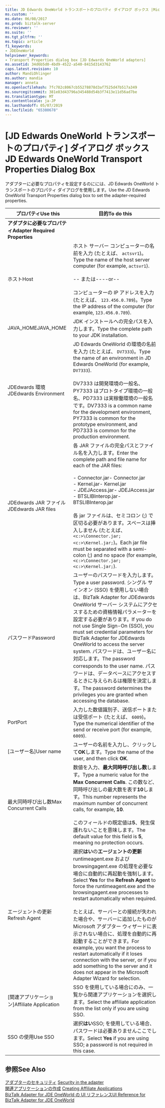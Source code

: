 ```yaml
---
title: JD Edwards OneWorld トランスポートのプロパティ ダイアログ ボックス |Microsoft Docs
ms.custom: ''
ms.date: 06/08/2017
ms.prod: biztalk-server
ms.reviewer: ''
ms.suite: ''
ms.tgt_pltfrm: ''
ms.topic: article
f1_keywords:
- JDEOneWorld
helpviewer_keywords:
- Transport Properties dialog box [JD Edwards OneWorld adapters]
ms.assetid: 34d6b5d0-4bd9-4522-a540-8415d3143762
caps.latest.revision: 10
author: MandiOhlinger
ms.author: mandia
manager: anneta
ms.openlocfilehash: 7fc782c8067cb55278878d3af7525d47b517a349
ms.sourcegitcommit: 381e83d43796a345488d54b3f7413e11d56ad7be
ms.translationtype: MT
ms.contentlocale: ja-JP
ms.lasthandoff: 05/07/2019
ms.locfileid: "65380678"
---
```

# <a name="jd-edwards-oneworld-transport-properties-dialog-box"></a><span data-ttu-id="222cf-102">[JD Edwards OneWorld トランスポートのプロパティ] ダイアログ ボックス</span><span class="sxs-lookup"><span data-stu-id="222cf-102">JD Edwards OneWorld Transport Properties Dialog Box</span></span>
<span data-ttu-id="222cf-103">アダプターに必要なプロパティを設定するのにには、JD Edwards OneWorld トランスポートのプロパティ ダイアログを使用します。</span><span class="sxs-lookup"><span data-stu-id="222cf-103">Use the JD Edwards OneWorld Transport Properties dialog box to set the adapter-required properties.</span></span>  
  
|<span data-ttu-id="222cf-104">プロパティ</span><span class="sxs-lookup"><span data-stu-id="222cf-104">Use this</span></span>|<span data-ttu-id="222cf-105">目的</span><span class="sxs-lookup"><span data-stu-id="222cf-105">To do this</span></span>|  
|--------------|----------------|  
|<span data-ttu-id="222cf-106">**アダプタに必要なプロパティ**</span><span class="sxs-lookup"><span data-stu-id="222cf-106">**Adapter Required Properties**</span></span>||  
|<span data-ttu-id="222cf-107">ホスト</span><span class="sxs-lookup"><span data-stu-id="222cf-107">Host</span></span>|<span data-ttu-id="222cf-108">ホスト サーバー コンピューターの名前を入力 (たとえば、 `actsvr1`)。</span><span class="sxs-lookup"><span data-stu-id="222cf-108">Type the name of the host server computer (for example, `actsvr1`).</span></span><br /><br /> <span data-ttu-id="222cf-109">-- または--</span><span class="sxs-lookup"><span data-stu-id="222cf-109">--or--</span></span><br /><br /> <span data-ttu-id="222cf-110">コンピューターの IP アドレスを入力 (たとえば、 `123.456.0.789`)。</span><span class="sxs-lookup"><span data-stu-id="222cf-110">Type the IP address of the computer (for example, `123.456.0.789`).</span></span>|  
|<span data-ttu-id="222cf-111">JAVA_HOME</span><span class="sxs-lookup"><span data-stu-id="222cf-111">JAVA_HOME</span></span>|<span data-ttu-id="222cf-112">JDK インストールへの完全パスを入力します。</span><span class="sxs-lookup"><span data-stu-id="222cf-112">Type the complete path to your JDK installation.</span></span>|  
|<span data-ttu-id="222cf-113">JDEdwards 環境</span><span class="sxs-lookup"><span data-stu-id="222cf-113">JDEdwards Environment</span></span>|<span data-ttu-id="222cf-114">JD Edwards OneWorld の環境の名前を入力 (たとえば、 `DV7333`)。</span><span class="sxs-lookup"><span data-stu-id="222cf-114">Type the name of an environment in JD Edwards OneWorld (for example, `DV7333`).</span></span><br /><br /> <span data-ttu-id="222cf-115">DV7333 は開発環境の一般名、PY7333 はプロトタイプ環境の一般名、PD7333 は実稼働環境の一般名です。</span><span class="sxs-lookup"><span data-stu-id="222cf-115">DV7333 is a common name for the development environment, PY7333 is common for the prototype environment, and PD7333 is common for the production environment.</span></span>|  
|<span data-ttu-id="222cf-116">JDEdwards JAR ファイル</span><span class="sxs-lookup"><span data-stu-id="222cf-116">JDEdwards JAR files</span></span>|<span data-ttu-id="222cf-117">各 JAR ファイルの完全パスとファイル名を入力します。</span><span class="sxs-lookup"><span data-stu-id="222cf-117">Enter the complete path and file name for each of the JAR files:</span></span><br /><br /> <span data-ttu-id="222cf-118">-   Connector.jar</span><span class="sxs-lookup"><span data-stu-id="222cf-118">-   Connector.jar</span></span><br /><span data-ttu-id="222cf-119">-   Kernel.jar</span><span class="sxs-lookup"><span data-stu-id="222cf-119">-   Kernel.jar</span></span><br /><span data-ttu-id="222cf-120">-   JDEJAccess.jar</span><span class="sxs-lookup"><span data-stu-id="222cf-120">-   JDEJAccess.jar</span></span><br /><span data-ttu-id="222cf-121">-   BTSLIBInterop.jar</span><span class="sxs-lookup"><span data-stu-id="222cf-121">-   BTSLIBInterop.jar</span></span><br /><br /> <span data-ttu-id="222cf-122">各 jar ファイルは、セミコロン (;) で区切る必要があります。スペースは挿入しません (たとえば、 `<c:>\Connector.jar;<c:>\Kernel.jar;`)。</span><span class="sxs-lookup"><span data-stu-id="222cf-122">Each jar file must be separated with a semi-colon (;) and no space (for example, `<c:>\Connector.jar;<c:>\Kernel.jar;`).</span></span>|  
|<span data-ttu-id="222cf-123">パスワード</span><span class="sxs-lookup"><span data-stu-id="222cf-123">Password</span></span>|<span data-ttu-id="222cf-124">ユーザーのパスワードを入力します。</span><span class="sxs-lookup"><span data-stu-id="222cf-124">Type a user password.</span></span> <span data-ttu-id="222cf-125">シングル サインオン (SSO) を使用しない場合は、BizTalk Adapter for JDEdwards OneWorld サーバー システムにアクセスするための資格情報パラメーターを設定する必要があります。</span><span class="sxs-lookup"><span data-stu-id="222cf-125">If you do not use Single Sign-On (SSO), you must set credential parameters for BizTalk Adapter for JDEdwards OneWorld to access the server system.</span></span> <span data-ttu-id="222cf-126">パスワードは、ユーザー名に対応します。</span><span class="sxs-lookup"><span data-stu-id="222cf-126">The password corresponds to the user name.</span></span> <span data-ttu-id="222cf-127">パスワードは、データベースにアクセスするときに与えられるは権限を決定します。</span><span class="sxs-lookup"><span data-stu-id="222cf-127">The password determines the privileges you are granted when accessing the database.</span></span>|  
|<span data-ttu-id="222cf-128">Port</span><span class="sxs-lookup"><span data-stu-id="222cf-128">Port</span></span>|<span data-ttu-id="222cf-129">入力した数値識別子、送信ポートまたは受信ポート (たとえば、 `6009`)。</span><span class="sxs-lookup"><span data-stu-id="222cf-129">Type the numerical identifier of the send or receive port (for example, `6009`).</span></span>|  
|<span data-ttu-id="222cf-130">[ユーザー名]</span><span class="sxs-lookup"><span data-stu-id="222cf-130">User name</span></span>|<span data-ttu-id="222cf-131">ユーザーの名前を入力し、クリックして**OK**します。</span><span class="sxs-lookup"><span data-stu-id="222cf-131">Type the name of the user, and then click **OK**.</span></span>|  
|<span data-ttu-id="222cf-132">最大同時呼び出し数</span><span class="sxs-lookup"><span data-stu-id="222cf-132">Max Concurrent Calls</span></span>|<span data-ttu-id="222cf-133">数値を入力、**最大同時呼び出し数**します。</span><span class="sxs-lookup"><span data-stu-id="222cf-133">Type a numeric value for the **Max Concurrent Calls**.</span></span> <span data-ttu-id="222cf-134">この数など、同時呼び出しの最大数を表す**10**します。</span><span class="sxs-lookup"><span data-stu-id="222cf-134">This number represents the maximum number of concurrent calls, for example, **10**.</span></span><br /><br /> <span data-ttu-id="222cf-135">このフィールドの既定値は**5**、発生保護れないことを意味します。</span><span class="sxs-lookup"><span data-stu-id="222cf-135">The default value for this field is **5**, meaning no protection occurs.</span></span>|  
|<span data-ttu-id="222cf-136">エージェントの更新</span><span class="sxs-lookup"><span data-stu-id="222cf-136">Refresh Agent</span></span>|<span data-ttu-id="222cf-137">選択**はい**の**エージェントの更新**runtimeagent.exe および browsingagent.exe の処理を必要な場合に自動的に再起動を強制します。</span><span class="sxs-lookup"><span data-stu-id="222cf-137">Select **Yes** for the **Refresh Agent** to force the runtimeagent.exe and the browsingagent.exe processes to restart automatically when required.</span></span><br /><br /> <span data-ttu-id="222cf-138">たとえば、サーバーとの接続が失われた場合や、サーバーに追加したものが Microsoft アダプター ウィザードに表示されない場合に、処理を自動的に再起動することができます。</span><span class="sxs-lookup"><span data-stu-id="222cf-138">For example, you want the process to restart automatically if it loses connection with the server, or if you add something to the server and it does not appear in the Microsoft Adapter Wizard for selection.</span></span>|  
|<span data-ttu-id="222cf-139">[関連アプリケーション]</span><span class="sxs-lookup"><span data-stu-id="222cf-139">Affiliate Application</span></span>|<span data-ttu-id="222cf-140">SSO を使用している場合にのみ、一覧から関連アプリケーションを選択します。</span><span class="sxs-lookup"><span data-stu-id="222cf-140">Select the affiliate application from the list only if you are using SSO.</span></span>|  
|<span data-ttu-id="222cf-141">SSO の使用</span><span class="sxs-lookup"><span data-stu-id="222cf-141">Use SSO</span></span>|<span data-ttu-id="222cf-142">選択**はい**SSO; を使用している場合、パスワードは必要ありませんここでします。</span><span class="sxs-lookup"><span data-stu-id="222cf-142">Select **Yes** if you are using SSO; a password is not required in this case.</span></span>|  
  
## <a name="see-also"></a><span data-ttu-id="222cf-143">参照</span><span class="sxs-lookup"><span data-stu-id="222cf-143">See Also</span></span>  
 <span data-ttu-id="222cf-144">[アダプターのセキュリティ](../core/security-in-biztalk-adapter-for-jd-edwards-oneworld.md) </span><span class="sxs-lookup"><span data-stu-id="222cf-144">[Security in the adapter](../core/security-in-biztalk-adapter-for-jd-edwards-oneworld.md) </span></span>  
 <span data-ttu-id="222cf-145">[関連アプリケーションの作成](../core/creating-affiliate-applications3.md) </span><span class="sxs-lookup"><span data-stu-id="222cf-145">[Creating Affiliate Applications](../core/creating-affiliate-applications3.md) </span></span>  
 [<span data-ttu-id="222cf-146">BizTalk Adapter for JDE OneWorld の UI リファレンス</span><span class="sxs-lookup"><span data-stu-id="222cf-146">UI Reference for BizTalk Adapter for JDE OneWorld</span></span>](../core/ui-reference-for-biztalk-adapter-for-jde-oneworld.md)